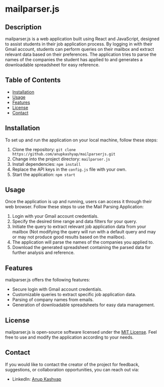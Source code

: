 # mailparser.js


## Description

mailparser.js is a web application built using React and JavaScript, designed to assist students in their job application process. By logging in with their Gmail account, students can perform queries on their mailbox and extract relevant data based on their preferences. The application tries to parse the names of the companies the student has applied to and generates a downloadable spreadsheet for easy reference.

## Table of Contents

- [Installation](#installation)
- [Usage](#usage)
- [Features](#features)
- [License](#license)
- [Contact](#contact)

## Installation

To set up and run the application on your local machine, follow these steps:

1. Clone the repository: `git clone https://github.com/anupkashyap/mailparserjs.git`
2. Change into the project directory: `mailparser.js`
3. Install dependencies: `npm install`
4. Replace the API keys in the `config.js` file with your own.
5. Start the application: `npm start`

## Usage

Once the application is up and running, users can access it through their web browser. Follow these steps to use the Mail Parsing Application:

1. Login with your Gmail account credentials.
2. Specify the desired time range and data filters for your query.
3. Initiate the query to extract relevant job application data from your mailbox (Not modifying the query will run with a default query and may or may not produce good results based on the mailbox).
4. The application will parse the names of the companies you applied to.
5. Download the generated spreadsheet containing the parsed data for further analysis and reference.

## Features

mailparser.js offers the following features:

- Secure login with Gmail account credentials.
- Customizable queries to extract specific job application data.
- Parsing of company names from emails.
- Generation of downloadable spreadsheets for easy data management.


## License

mailparser.js is open-source software licensed under the [MIT License](https://opensource.org/license/mit/). Feel free to use and modify the application according to your needs.


## Contact

If you would like to contact the creator of the project for feedback, suggestions, or collaboration opportunities, you can reach out via:

- LinkedIn: [Anup Kashyap](https://www.linkedin.com/in/anupkashyap)

